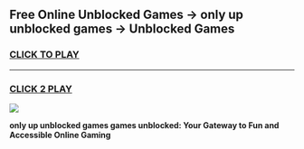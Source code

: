 
## Free Online Unblocked Games → only up unblocked games → Unblocked Games
<h3>
<a href="https://premium.freeplayer.one?title=only_up_unblocked_games&ref=21F">CLICK TO PLAY</a></h3>
<hr>

<h3>
<a href="https://premium.freeplayer.one?title=only_up_unblocked_games&ref=21F">CLICK 2 PLAY</a>
  
</h3>

<a href="https://premium.freeplayer.one?title=only_up_unblocked_games&ref=21F/"><img src="https://clearcache.store/games.png"></a>


**only up unblocked games games unblocked: Your Gateway to Fun and Accessible Online Gaming**
